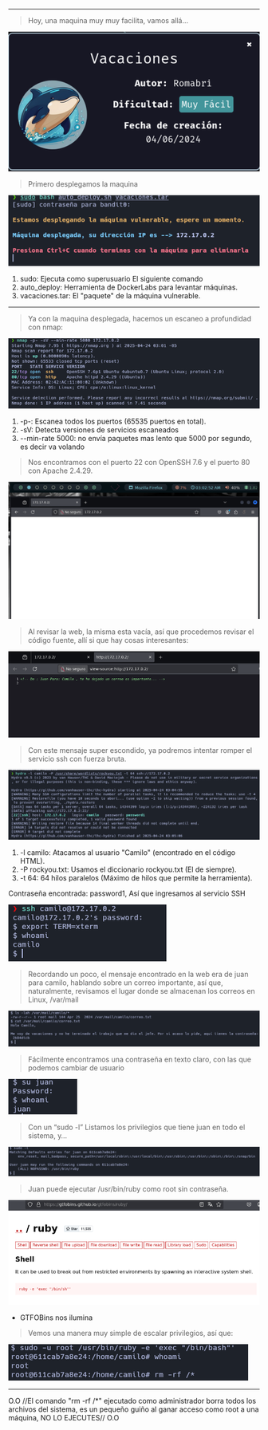 

---
>Hoy, una maquina muy muy facilita, vamos allá...

![\1](Attachments/Vacaciones.png)

>Primero desplegamos la maquina

![Vacaciones](Attachments/Vacaciones%201.png)
1. sudo: Ejecuta como superusuario El siguiente comando
2. auto_deploy: Herramienta de DockerLabs para levantar máquinas.
3. vacaciones.tar: El "paquete" de la máquina vulnerable.
---

>Ya con la maquina desplegada, hacemos un escaneo a profundidad con nmap:

![Vacaciones](Attachments/Vacaciones%202.png)
1. -p-: Escanea todos los puertos (65535 puertos en total).
2. -sV: Detecta versiones de servicios escaneados
3. --min-rate 5000: no envía paquetes mas lento que 5000 por segundo, es decir va volando

>Nos encontramos con el puerto 22 con OpenSSH 7.6 y el puerto 80 con Apache 2.4.29.

![Vacaciones](Attachments/Vacaciones%203.png)

>Al revisar la web, la misma esta vacía, así que procedemos revisar el código fuente, allí si que hay cosas interesantes:

![Vacaciones](Attachments/Vacaciones%204.png)

>Con este mensaje super escondido, ya podremos intentar romper el servicio ssh con fuerza bruta.

![Vacaciones](Attachments/Vacaciones%205.png)
1. -l camilo: Atacamos al usuario "Camilo" (encontrado en el código HTML).
2. -P rockyou.txt: Usamos el diccionario rockyou.txt (El de siempre).
3. -t 64: 64 hilos paralelos (Máximo de hilos que permite la herramienta).

Contraseña encontrada: password1, Así que ingresamos al servicio SSH

![Vacaciones](Attachments/Vacaciones%206.png)

>Recordando un poco, el mensaje encontrado en la web era de juan para camilo, hablando sobre un correo importante, así que, naturalmente, revisamos el lugar donde se almacenan los correos en Linux, /var/mail

![Vacaciones](Attachments/Vacaciones%207.png)

>Fácilmente encontramos una contraseña en texto claro, con las que podemos cambiar de usuario

![Vacaciones](Attachments/Vacaciones%208.png)

>Con un “sudo -l” Listamos los privilegios que tiene juan en todo el sistema, y…

![Vacaciones](Attachments/Vacaciones%209.png)

>Juan puede ejecutar /usr/bin/ruby como root sin contraseña.


![Vacaciones](Attachments/Vacaciones%2010.png)
- GTFOBins nos ilumina

>Vemos una manera muy simple de escalar privilegios, así que:

![Vacaciones](Attachments/Vacaciones%2011.png)

---
O.O   //El comando "rm -rf /*" ejecutado como administrador borra todos los archivos del sistema, es un pequeño guiño al ganar acceso como root a una máquina, NO LO EJECUTES//   O.O

